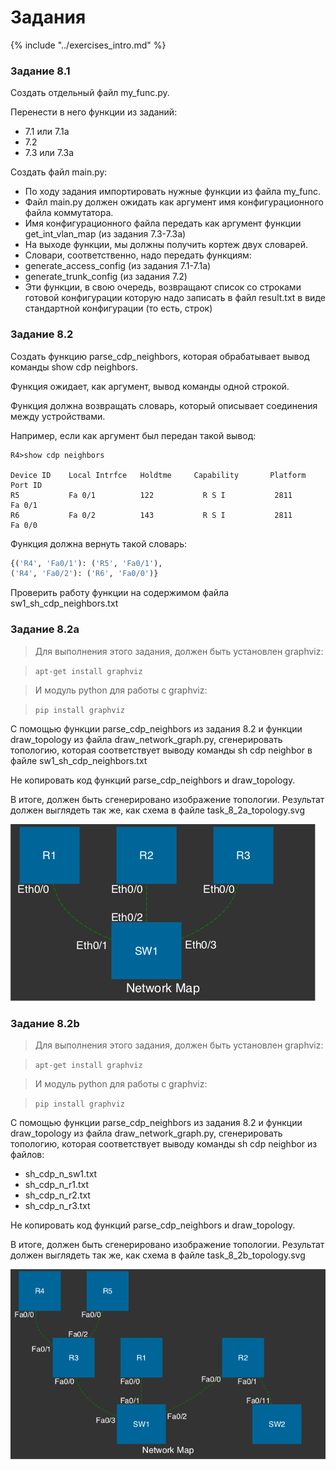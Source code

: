# Задания

{% include "../exercises_intro.md" %}

### Задание 8.1

Создать отдельный файл my_func.py.

Перенести в него функции из заданий:
* 7.1 или 7.1a
* 7.2
* 7.3 или 7.3a

Создать файл main.py:
* По ходу задания импортировать нужные функции из файла my_func.
* Файл main.py должен ожидать как аргумент имя конфигурационного файла коммутатора.
* Имя конфигурационного файла передать как аргумент функции get_int_vlan_map (из задания 7.3-7.3a)
 * На выходе функции, мы должны получить кортеж двух словарей.
* Словари, соответственно, надо передать функциям:
 * generate_access_config (из задания 7.1-7.1a)
 * generate_trunk_config (из задания 7.2)
* Эти функции, в свою очередь, возвращают список со строками готовой конфигурации
которую надо записать в файл result.txt в виде стандартной конфигурации (то есть, строк)

### Задание 8.2

Создать функцию parse_cdp_neighbors, которая обрабатывает
вывод команды show cdp neighbors.

Функция ожидает, как аргумент, вывод команды одной строкой.

Функция должна возвращать словарь, который описывает соединения между устройствами.

Например, если как аргумент был передан такой вывод:
```
R4>show cdp neighbors

Device ID    Local Intrfce   Holdtme     Capability       Platform    Port ID
R5           Fa 0/1          122           R S I           2811       Fa 0/1
R6           Fa 0/2          143           R S I           2811       Fa 0/0
```

Функция должна вернуть такой словарь:
```python
{('R4', 'Fa0/1'): ('R5', 'Fa0/1'),
('R4', 'Fa0/2'): ('R6', 'Fa0/0')}
```

Проверить работу функции на содержимом файла sw1_sh_cdp_neighbors.txt


### Задание 8.2a

> Для выполнения этого задания, должен быть установлен graphviz:

> ```apt-get install graphviz```

> И модуль python для работы с graphviz:

> ```pip install graphviz```

С помощью функции parse_cdp_neighbors из задания 8.2
и функции draw_topology из файла draw_network_graph.py,
сгенерировать топологию, которая соответствует выводу
команды sh cdp neighbor в файле sw1_sh_cdp_neighbors.txt

Не копировать код функций parse_cdp_neighbors и draw_topology.

В итоге, должен быть сгенерировано изображение топологии.
Результат должен выглядеть так же, как схема в файле task_8_2a_topology.svg

![task_8_2a_topology](https://raw.githubusercontent.com/natenka/PyNEng/master/images/08_modules/task_8_2a_topology.png)



### Задание 8.2b

> Для выполнения этого задания, должен быть установлен graphviz:

> ```apt-get install graphviz```

> И модуль python для работы с graphviz:

> ```pip install graphviz```

С помощью функции parse_cdp_neighbors из задания 8.2
и функции draw_topology из файла draw_network_graph.py,
сгенерировать топологию, которая соответствует выводу
команды sh cdp neighbor из файлов:
* sh_cdp_n_sw1.txt
* sh_cdp_n_r1.txt
* sh_cdp_n_r2.txt
* sh_cdp_n_r3.txt


Не копировать код функций parse_cdp_neighbors и draw_topology.

В итоге, должен быть сгенерировано изображение топологии.
Результат должен выглядеть так же, как схема в файле task_8_2b_topology.svg

![task_8_2b_topology](https://raw.githubusercontent.com/natenka/PyNEng/master/images/08_modules/task_8_2b_topology.png)

